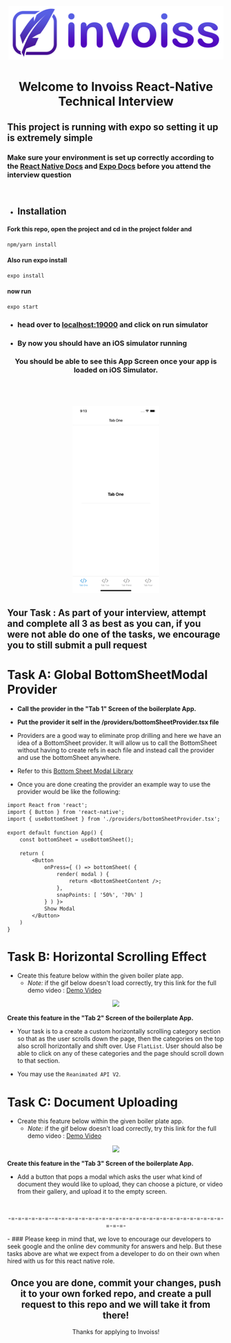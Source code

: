 [<h1 align="center"><img width="500" src="/assets/images/invoiss-logo.png"></h1>](https://invoiss.com)

<h1 align='center'>Welcome to Invoiss React-Native Technical Interview</h1>

## This project is running with expo so setting it up is extremely simple  

### Make sure your environment is set up correctly according to the [React Native Docs](https://reactnative.dev/docs/environment-setup) and [Expo Docs](https://docs.expo.dev/get-started/installation/) before you attend the interview question  

<br/>

- ## Installation

#### Fork this repo, open the project and cd in the project folder and

```bash
npm/yarn install 
```

#### Also run expo install

```bash
expo install 
```

#### now run

```bash
expo start
```

- ### head over to [localhost:19000](http://localhost:19000/) and click on run simulator

- ### By now you should have an iOS simulator running

<h3 align="center">You should be able to see this App Screen once your app is loaded on iOS Simulator.

</br></br>

<img src="/assets/images/app-screen.png" width="200">
</h3>

## Your Task : As part of your interview, attempt and complete all 3 as best as you can, if you were not able do one of the tasks, we encourage you to still submit a pull request

# Task A: Global BottomSheetModal Provider

- **Call the provider in the "Tab 1" Screen of the boilerplate App.**
- **Put the provider it self in the /providers/bottomSheetProvider.tsx file**

- Providers are a good way to eliminate prop drilling and here we have an idea of a BottomSheet provider. It will allow us to call the BottomSheet without having to create refs in each file and instead call the provider and use the bottomSheet anywhere.
- Refer to this [Bottom Sheet Modal Library](https://gorhom.github.io/react-native-bottom-sheet/modal/)

- Once you are done creating the provider an example way to use the provider would be like the following:
  
```JSX
import React from 'react';
import { Button } from 'react-native';
import { useBottomSheet } from './providers/bottomSheetProvider.tsx';

export default function App() {
	const bottomSheet = useBottomSheet();

	return (
		<Button
			onPress={ () => bottomSheet( {
				render( modal ) {
					return <BottomSheetContent />;
				},
				snapPoints: [ '50%', '70%' ]
			} ) }>
			Show Modal
		</Button>
	)
}
```

# Task B: Horizontal Scrolling Effect

- Create this feature below within the given boiler plate app.
  - _Note:_ if the gif below doesn't load correctly, try this link for the full demo video : [Demo Video](http://www.invoiss.com/assets/pages/invoiss-main-page/assets/video/app-example.mp4)

 <p align="center"><img src="/assets/images/app-example.gif" width="200"></p>

**Create this feature in the "Tab 2" Screen of the boilerplate App.**

- Your task is to a create a custom horizontally scrolling category section so that as the user scrolls down the page, then the categories on the top also scroll horizontally and shift over. Use `FlatList`. User should also be able to click on any of these categories and the page should scroll down to that section.

- You may use the `Reanimated API V2`.

# Task C: Document Uploading

- Create this feature below within the given boiler plate app.
  - _Note:_ if the gif below doesn't load correctly, try this link for the full demo video : [Demo Video](https://www.invoiss.com/assets/pages/invoiss-main-page/assets/video/app-example2.mp4)

<p align="center"><img src="/assets/images/app-example2.gif" width="200"></p>

**Create this feature in the "Tab 3" Screen of the boilerplate App.**

- Add a button that pops a modal which asks the user what kind of document they would like to upload, they can choose a picture, or video from their gallery, and upload it to the empty screen.

</br>

<p align="center">-=-=-=-=-=-=--=-=-=-=-=-=-=-=-=-=-=-=-=-=-=-=-=-=-=-=-=-=-=-=-=-=-=-=-</p>
- ### Please keep in mind that, we love to encourage our developers to seek google and the online dev community for answers and help. But these tasks above are what we expect from a developer to do on their own when hired with us for this react native role.

<div align="center">
<h2>Once you are done, commit your changes, push it to your own forked repo, and create a pull request to this repo and we will take it from there! </h2>
Thanks for applying to Invoiss!
</div>
